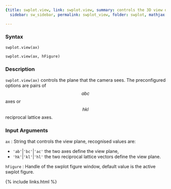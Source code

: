 ```yaml
---
{title: swplot.view, link: swplot.view, summary: controls the 3D view direction, keywords: sample,
  sidebar: sw_sidebar, permalink: swplot_view, folder: swplot, mathjax: true}

---
```

  
### Syntax
  
`swplot.view(ax)`
  
`swplot.view(ax, hFigure)`
 
### Description
  
`swplot.view(ax)` controls the plane that the camera sees. The
preconfigured options are pairs of $$abc$$ axes or $$hkl$$ reciprocal lattice
axes.
  
### Input Arguments
  
`ax`
: String that controls the view plane, recognised values are:
  * `'ab'`\|`'bc'`\|`'ac'`  the two axes define the view plane,
  * `'hk'`\|`'kl'`\|`'hl'`  the two reciprocal lattice vectors define
                            the view plane.
  
`hFigure`
: Handle of the swplot figure window, default value is the active swplot
  figure.
 

{% include links.html %}
